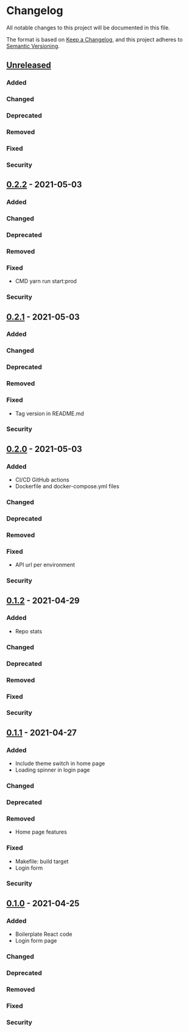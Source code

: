 # Changelog
All notable changes to this project will be documented in this file.

The format is based on [Keep a Changelog](https://keepachangelog.com/en/1.0.0/),
and this project adheres to [Semantic Versioning](https://semver.org/spec/v2.0.0.html).

## [Unreleased]
### Added
### Changed
### Deprecated
### Removed
### Fixed
### Security



## [0.2.2] - 2021-05-03
### Added
### Changed
### Deprecated
### Removed
### Fixed
- CMD yarn run start:prod
### Security



## [0.2.1] - 2021-05-03
### Added
### Changed
### Deprecated
### Removed
### Fixed
- Tag version in README.md
### Security



## [0.2.0] - 2021-05-03
### Added
- CI/CD GitHub actions
- Dockerfile and docker-compose.yml files
### Changed
### Deprecated
### Removed
### Fixed
- API url per environment
### Security



## [0.1.2] - 2021-04-29
### Added
- Repo stats
### Changed
### Deprecated
### Removed
### Fixed
### Security



## [0.1.1] - 2021-04-27
### Added
- Include theme switch in home page
- Loading spinner in login page
### Changed
### Deprecated
### Removed
- Home page features
### Fixed
- Makefile: build target
- Login form
### Security



## [0.1.0] - 2021-04-25
### Added
- Boilerplate React code
- Login form page
### Changed
### Deprecated
### Removed
### Fixed
### Security



[Unreleased]: https://github.com/masfernandez/react-front-webapp/compare/master...develop
[0.2.2]: https://github.com/masfernandez/react-front-webapp/compare/v0.2.1...v0.2.2
[0.2.1]: https://github.com/masfernandez/react-front-webapp/compare/v0.2.0...v0.2.1
[0.2.0]: https://github.com/masfernandez/react-front-webapp/compare/v0.1.2...v0.2.0
[0.1.2]: https://github.com/masfernandez/react-front-webapp/compare/v0.1.1...v0.1.2
[0.1.1]: https://github.com/masfernandez/react-front-webapp/compare/v0.1.0...v0.1.1
[0.1.0]: https://github.com/masfernandez/react-front-webapp/releases/tag/v0.1.0